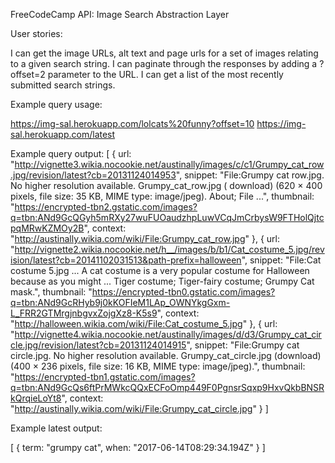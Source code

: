 FreeCodeCamp API: Image Search Abstraction Layer

User stories:

I can get the image URLs, alt text and page urls for a set of images relating to a given search string.
I can paginate through the responses by adding a ?offset=2 parameter to the URL.
I can get a list of the most recently submitted search strings.

Example query usage:

https://img-sal.herokuapp.com/lolcats%20funny?offset=10
https://img-sal.herokuapp.com/latest

Example query output:
[
{
url: "http://vignette3.wikia.nocookie.net/austinally/images/c/c1/Grumpy_cat_row.jpg/revision/latest?cb=20131124014953",
snippet: "File:Grumpy cat row.jpg. No higher resolution available. Grumpy_cat_row.jpg ( download) (620 × 400 pixels, file size: 35 KB, MIME type: image/jpeg). About; File ...",
thumbnail: "https://encrypted-tbn2.gstatic.com/images?q=tbn:ANd9GcQGyh5mRXy27wuFUOaudzhpLuwVCqJmCrbysW9FTHolQjtcpqMRwKZMOy2B",
context: "http://austinally.wikia.com/wiki/File:Grumpy_cat_row.jpg"
},
{
url: "http://vignette2.wikia.nocookie.net/h__/images/b/b1/Cat_costume_5.jpg/revision/latest?cb=20141102031513&path-prefix=halloween",
snippet: "File:Cat costume 5.jpg ... A cat costume is a very popular costume for Halloween because as you might ... Tiger costume; Tiger-fairy costume; Grumpy Cat mask.",
thumbnail: "https://encrypted-tbn0.gstatic.com/images?q=tbn:ANd9GcRHyb9j0kKOFIeM1LAp_OWNYkgGxm-L_FRR2GTMrgjnbgvxZojgXz8-K5s9",
context: "http://halloween.wikia.com/wiki/File:Cat_costume_5.jpg"
},
{
url: "http://vignette4.wikia.nocookie.net/austinally/images/d/d3/Grumpy_cat_circle.jpg/revision/latest?cb=20131124014915",
snippet: "File:Grumpy cat circle.jpg. No higher resolution available. Grumpy_cat_circle.jpg (download) (400 × 236 pixels, file size: 16 KB, MIME type: image/jpeg).",
thumbnail: "https://encrypted-tbn1.gstatic.com/images?q=tbn:ANd9GcQs6ftPrMWkcQQxECFoOmp449F0PgnsrSqxp9HxvQkbBNSRkQrqieLoYt8",
context: "http://austinally.wikia.com/wiki/File:Grumpy_cat_circle.jpg"
}
]

Example latest output:

[
{
term: "grumpy cat",
when: "2017-06-14T08:29:34.194Z"
}
]

